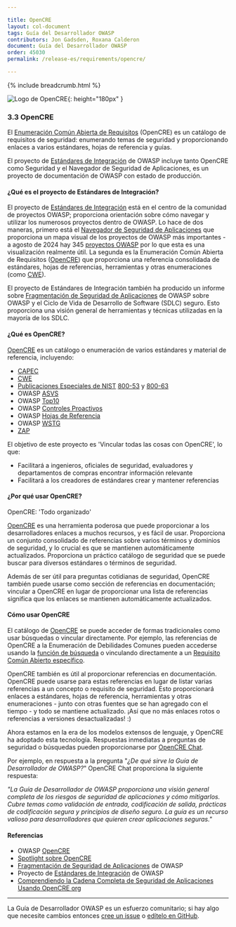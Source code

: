 ```yaml
---

title: OpenCRE
layout: col-document
tags: Guía del Desarrollador OWASP
contributors: Jon Gadsden, Roxana Calderon
document: Guía del Desarrollador OWASP
order: 45030
permalink: /release-es/requirements/opencre/

---
```


{% include breadcrumb.html %}

![Logo de OpenCRE](../../../assets/images/logos/opencre.png "OWASP OpenCRE"){: height="180px" }

### 3.3 OpenCRE

El [Enumeración Común Abierta de Requisitos][opencre] (OpenCRE) es un catálogo de requisitos de seguridad:
enumerando temas de seguridad y proporcionando enlaces a varios estándares, hojas de referencia y guías.

El proyecto de [Estándares de Integración][intstand] de OWASP incluye tanto OpenCRE como Seguridad y el Navegador de Seguridad de Aplicaciones, es un proyecto de documentación de OWASP con estado de producción.

#### ¿Qué es el proyecto de Estándares de Integración?

El proyecto de [Estándares de Integración][intstand] está en el centro de la comunidad de proyectos OWASP;
proporciona orientación sobre cómo navegar y utilizar los numerosos proyectos dentro de OWASP.
Lo hace de dos maneras, primero está el [Navegador de Seguridad de Aplicaciones][intstand] que proporciona un mapa visual
de los proyectos de OWASP más importantes - a agosto de 2024 hay 345 [proyectos OWASP][projects]
por lo que esta es una visualización realmente útil.
La segunda es la Enumeración Común Abierta de Requisitos ([OpenCRE][opencre]) que proporciona una referencia consolidada de
estándares, hojas de referencias, herramientas y otras enumeraciones (como [CWE][cwe]).

El proyecto de Estándares de Integración también ha producido un informe sobre [Fragmentación de Seguridad de Aplicaciones][sdlc] de OWASP
sobre OWASP y el Ciclo de Vida de Desarrollo de Software (SDLC) seguro.
Esto proporciona una visión general de herramientas y técnicas utilizadas en la mayoría de los SDLC.

#### ¿Qué es OpenCRE?

[OpenCRE][opencre] es un catálogo o enumeración de varios estándares y material de referencia, incluyendo:

* [CAPEC][capecocre]
* [CWE][cweocre]
* [Publicaciones Especiales de NIST][nist] [800-53][nist53] y [800-63][nist63]
* OWASP [ASVS][asvs]
* OWASP [Top10][top10ocre]
* OWASP [Controles Proactivos][proactiveocre]
* OWASP [Hojas de Referencia][csocre]
* OWASP [WSTG][wstgocre]
* [ZAP][zapocre]

El objetivo de este proyecto es 'Vincular todas las cosas con OpenCRE', lo que:

* Facilitará a ingenieros, oficiales de seguridad, evaluadores y departamentos de compras encontrar información relevante
* Facilitará a los creadores de estándares crear y mantener referencias

#### ¿Por qué usar OpenCRE?

OpenCRE: 'Todo organizado'

[OpenCRE][opencre] es una herramienta poderosa que puede proporcionar a los desarrolladores enlaces a muchos recursos, y es fácil de usar.
Proporciona un conjunto consolidado de referencias sobre varios términos y dominios de seguridad,
y lo crucial es que se mantienen automáticamente actualizados.
Proporciona un práctico catálogo de seguridad que se puede buscar para diversos estándares o términos de seguridad.

Además de ser útil para preguntas cotidianas de seguridad,
OpenCRE también puede usarse como sección de referencias en documentación;
vincular a OpenCRE en lugar de proporcionar una lista de referencias significa que los enlaces se mantienen automáticamente actualizados.

#### Cómo usar OpenCRE

El catálogo de [OpenCRE][opencre] se puede acceder de formas tradicionales como usar búsquedas o vincular directamente.
Por ejemplo, las referencias de OpenCRE a la Enumeración de Debilidades Comunes pueden accederse usando la [función de búsqueda][cweocre]
o vinculando directamente a un [Requisito Común Abierto específico][cwe1002].

OpenCRE también es útil al proporcionar referencias en documentación.
OpenCRE puede usarse para estas referencias en lugar de listar varias referencias a un concepto o requisito de seguridad.
Esto proporcionará enlaces a estándares, hojas de referencia, herramientas y otras enumeraciones -
junto con otras fuentes que se han agregado con el tiempo - y todo se mantiene actualizado.
¡Así que no más enlaces rotos o referencias a versiones desactualizadas! :)

Ahora estamos en la era de los modelos extensos de lenguaje, y OpenCRE ha adoptado esta tecnología.
Respuestas inmediatas a preguntas de seguridad o búsquedas pueden proporcionarse por [OpenCRE Chat][opencrechat].

Por ejemplo, en respuesta a la pregunta "_¿De qué sirve la Guía de Desarrollador de OWASP?_"
OpenCRE Chat proporciona la siguiente respuesta:

_"La Guía de Desarrollador de OWASP proporciona una visión general completa de los riesgos de seguridad de aplicaciones y cómo mitigarlos._
_Cubre temas como validación de entrada, codificación de salida, prácticas de codificación segura y principios de diseño seguro._
_La guía es un recurso valioso para desarrolladores que quieren crear aplicaciones seguras."_

#### Referencias

* OWASP [OpenCRE][opencre]
* [Spotlight sobre OpenCRE][spotlight28]
*  [Fragmentación de Seguridad de Aplicaciones][sdlc] de OWASP
* Proyecto de [Estándares de Integración][intstand] de OWASP
* [Comprendiendo la Cadena Completa de Seguridad de Aplicaciones Usando OpenCRE org][opencretalk]

----

La Guía de Desarrollador OWASP es un esfuerzo comunitario; si hay algo que necesite cambios
entonces [cree un issue][issue0503] o [edítelo en GitHub][edit0503].

[asvs]: https://owasp.org/www-project-application-security-verification-standard/
[capecocre]: https://opencre.org/search/CAPEC
[csocre]: https://opencre.org/search/OWASP%20Cheat%20Sheets
[cweocre]: https://opencre.org/search/CWE
[cwe]: https://cwe.mitre.org/
[cwe1002]: https://www.opencre.org/node/standard/CWE/sectionid/1002
[edit0503]: https://github.com/OWASP/www-project-developer-guide/blob/main/draft/05-requirements/03-opencre.md
[intstand]: https://owasp.org/www-project-integration-standards/
[issue0503]: https://github.com/OWASP/www-project-developer-guide/issues/new?labels=content&template=request.md&title=Update:%2005-requirements/03-opencre
[nist]: https://csrc.nist.gov/
[nist53]: https://www.nist.gov/privacy-framework/nist-privacy-framework-and-cybersecurity-framework-nist-special-publication-800-53
[nist63]: https://pages.nist.gov/800-63-3/
[opencre]: https://www.opencre.org/
[opencrechat]: https://www.opencre.org/chatbot
[opencretalk]: https://www.youtube.com/watch?v=VPOkT9quve0
[proactiveocre]: https://www.opencre.org/search/Proactive%20Controls
[projects]: https://owasp.org/projects/
[sdlc]: https://owasp.org/www-project-integration-standards/writeups/owasp_in_sdlc/
[spotlight28]: https://www.youtube.com/watch?v=TwNroVARmB0&list=PLUKo5k_oSrfOTl27gUmk2o-NBKvkTGw0T
[top10ocre]: https://www.opencre.org/search/OWASP%20Top%2010
[wstgocre]: https://opencre.org/search/WSTG
[zapocre]: https://opencre.org/search/ZAP

